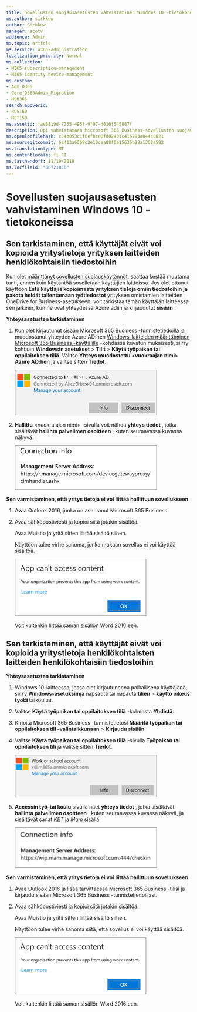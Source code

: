 ```yaml
---
title: Sovellusten suojausasetusten vahvistaminen Windows 10 -tietokoneissa
ms.author: sirkkuw
author: Sirkkuw
manager: scotv
audience: Admin
ms.topic: article
ms.service: o365-administration
localization_priority: Normal
ms.collection:
- M365-subscription-management
- M365-identity-device-management
ms.custom:
- Adm_O365
- Core_O365Admin_Migration
- MSB365
search.appverid:
- BCS160
- MET150
ms.assetid: fae8819d-7235-495f-9f07-d016f545887f
description: Opi vahvistamaan Microsoft 365 Business-sovellusten suojaus asetukset Windows 10-laitteissa.
ms.openlocfilehash: c54b053c1f6efbca8fd02431c416793a044c6821
ms.sourcegitcommit: 6a413a65b8c2e10cea08f0a15635b28a1362a582
ms.translationtype: MT
ms.contentlocale: fi-FI
ms.lasthandoff: 11/19/2019
ms.locfileid: "38721856"
---
```

# <a name="validate-app-protection-settings-on-windows-10-pcs"></a>Sovellusten suojausasetusten vahvistaminen Windows 10 -tietokoneissa

## <a name="verify-that-users-cannot-copy-company-data-to-personal-files-on-corporate-devices"></a>Sen tarkistaminen, että käyttäjät eivät voi kopioida yritystietoja yrityksen laitteiden henkilökohtaisiin tiedostoihin

Kun olet [määrittänyt sovellusten suojauskäytännöt](protection-settings-for-windows-10-devices.md), saattaa kestää muutama tunti, ennen kuin käytäntöä sovelletaan käyttäjien laitteissa. Jos olet ottanut käyttöön **Estä käyttäjiä kopioimasta yrityksen tietoja omiin tiedostoihin ja pakota heidät tallentamaan työtiedostot** yrityksen omistamien laitteiden OneDrive for Business-asetukseen, voit tarkistaa tämän käyttäjän laitteessa sen jälkeen, kun ne ovat yhteydessä Azure adiin ja kirjaudutut **sisään** . 
  
 **Yhteysasetusten tarkistaminen**
  
1. Kun olet kirjautunut sisään Microsoft 365 Business -tunnistetiedoilla ja muodostanut yhteyden Azure AD:hen [Windows-laitteiden määrittäminen Microsoft 365 Business -käyttäjille](set-up-windows-devices.md) -kohdassa kuvatun mukaisesti, siirry kohtaan **Windowsin asetukset** \> **Tilit** \> **Käytä työpaikan tai oppilaitoksen tiliä**. Valitse **Yhteys muodostettu \<vuokraajan nimi\> Azure AD:hen** ja valitse sitten **Tiedot**.
    
    ![Click or tap Info on the Connected to Azure AD dialog.](media/a36ede2b-d1a0-4d4e-8ea7-af39b4b63890.png)
  
2. **Hallittu** \<vuokra ajan nimi\> -sivulla voit nähdä **yhteys tiedot** , jotka sisältävät **hallinta palvelimen osoitteen** , kuten seuraavassa kuvassa näkyvä. 
    
    ![Managed by page shows connection info of the device manager URL.](media/47515a8e-2d0c-4bea-99f0-6b2545b88a11.png)
  
 **Sen varmistaminen, että yritys tietoja ei voi liittää hallittuun sovellukseen**
  
1. Avaa Outlook 2016, jonka on asentanut Microsoft 365 Business.
    
2. Avaa sähköpostiviesti ja kopioi siitä jotakin sisältöä.
    
    Avaa Muistio ja yritä sitten liittää sisältö siihen.
    
    Näyttöön tulee virhe sanoma, jonka mukaan sovellus ei voi käyttää sisältöä.
    
    ![A dialog that states app can't access content when you paste into an unmanaged app.](media/5e82b154-cf2f-43c8-ae80-b45d8ad80e56.png)
  
    Voit kuitenkin liittää saman sisällön Word 2016:een.
    
## <a name="verify-that-users-cannot-copy-company-data-to-personal-files-on-personal-devices"></a>Sen tarkistaminen, että käyttäjät eivät voi kopioida yritystietoja henkilökohtaisten laitteiden henkilökohtaisiin tiedostoihin

 **Yhteysasetusten tarkistaminen**
  
1. Windows 10-laitteessa, jossa olet kirjautuneena paikallisena käyttäjänä, siirry **Windows-asetuksiin**ja napsauta tai napauta **tilien** \> **käyttö oikeus työtä tai**koulua.
    
2. Valitse **Käytä työpaikan tai oppilaitoksen tiliä** -kohdasta **Yhdistä**.
    
3. Kirjoita Microsoft 365 Business -tunnistetietosi **Määritä työpaikan tai oppilaitoksen tili -valintaikkunaan** \> **Kirjaudu sisään**.
    
4. Valitse **Käytä työpaikan tai oppilaitoksen tiliä** -sivulla **Työpaikan tai oppilaitoksen tili** ja valitse sitten **Tiedot**.
    
    ![Napsauta tai napauta tiedot työ-tai koulu tili-ikkunassa.](media/63bd8b32-cb32-4afa-8ce0-6070ac403abc.png)
  
5. **Accessin työ-tai koulu** sivulla näet **yhteys tiedot** , jotka sisältävät **hallinta palvelimen osoitteen** , kuten seuraavassa kuvassa näkyvä, ja sisältävät sanat *KET* ja *Mam* sisällä. 
    
    ![Managed by page shows connection info URL that includes the words mam and wpi.](media/abd4eaf4-44fa-4538-a3e8-1e0d331dfe1e.png)
  
 **Sen varmistaminen, että yritys tietoja ei voi liittää hallittuun sovellukseen**
  
1. Avaa Outlook 2016 ja lisää tarvittaessa Microsoft 365 Business -tilisi ja kirjaudu sisään Microsoft 365 Business -tunnistetiedoillasi.
    
2. Avaa sähköpostiviesti ja kopioi siitä jotakin sisältöä.
    
    Avaa Muistio ja yritä sitten liittää sisältö siihen.
    
    Näyttöön tulee virhe sanoma siitä, että sovellus ei voi käyttää sisältöä.
    
    ![A dialog that states app can't access content when you paste into an unmanaged app.](media/5e82b154-cf2f-43c8-ae80-b45d8ad80e56.png)
  
    Voit kuitenkin liittää saman sisällön Word 2016:een.
    

